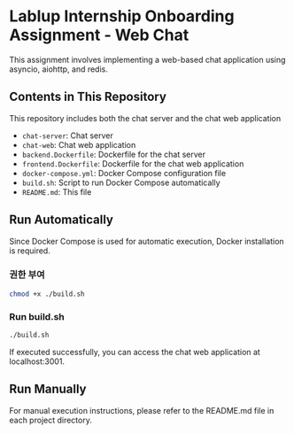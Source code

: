 # Lablup Internship Onboarding Assignment - Web Chat
This assignment involves implementing a web-based chat application using asyncio, aiohttp, and redis.
## Contents in This Repository
This repository includes both the chat server and the chat web application
* `chat-server`: Chat server
* `chat-web`: Chat web application
* `backend.Dockerfile`: Dockerfile for the chat server
* `frontend.Dockerfile`: Dockerfile for the chat web application
* `docker-compose.yml`: Docker Compose configuration file
* `build.sh`: Script to run Docker Compose automatically
* `README.md`: This file
## Run Automatically
Since Docker Compose is used for automatic execution, Docker installation is required.
### 권한 부여
```bash
chmod +x ./build.sh
```
### Run build.sh
```bash
./build.sh
```
If executed successfully, you can access the chat web application at localhost:3001.
## Run Manually
For manual execution instructions, please refer to the README.md file in each project directory.